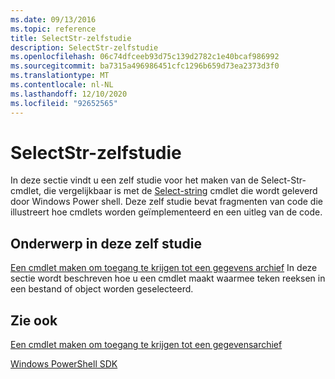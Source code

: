 ```yaml
---
ms.date: 09/13/2016
ms.topic: reference
title: SelectStr-zelfstudie
description: SelectStr-zelfstudie
ms.openlocfilehash: 06c74dfceeb93d75c139d2782c1e40bcaf986992
ms.sourcegitcommit: ba7315a496986451cfc1296b659d73ea2373d3f0
ms.translationtype: MT
ms.contentlocale: nl-NL
ms.lasthandoff: 12/10/2020
ms.locfileid: "92652565"
---
```

# <a name="selectstr-tutorial"></a>SelectStr-zelfstudie

In deze sectie vindt u een zelf studie voor het maken van de Select-Str-cmdlet, die vergelijkbaar is met de [Select-string](/powershell/module/microsoft.powershell.utility/select-string) cmdlet die wordt geleverd door Windows Power shell. Deze zelf studie bevat fragmenten van code die illustreert hoe cmdlets worden geïmplementeerd en een uitleg van de code.

## <a name="topic-in-this-tutorial"></a>Onderwerp in deze zelf studie

[Een cmdlet maken om toegang te krijgen tot een gegevens archief](./creating-a-cmdlet-to-access-a-data-store.md) In deze sectie wordt beschreven hoe u een cmdlet maakt waarmee teken reeksen in een bestand of object worden geselecteerd.

## <a name="see-also"></a>Zie ook

[Een cmdlet maken om toegang te krijgen tot een gegevensarchief](./creating-a-cmdlet-to-access-a-data-store.md)

[Windows PowerShell SDK](../windows-powershell-reference.md)
